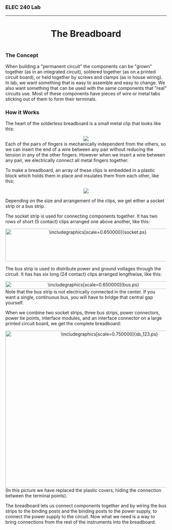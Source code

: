 <h3>ELEC 240 Lab<hr></h3>
<center>
<h1>
The Breadboard
</h1>
<h1>
 
</h1>
</center>

<h3>The Concept</h3>
<p>
When building a &quot;permanent circuit" the components can be
&quot;grown" together (as in an integrated circuit),
soldered together (as on a printed circuit board),
or held together by screws and clamps (as in house wiring).
In lab, we want something that is easy to assemble and easy to change.
We also want something that can be used with the same components that
&quot;real" circuits use.
Most of these components have pieces of wire or metal tabs sticking
out of them to form their terminals.
<h3>How it Works</h3>
<p>
The heart of the solderless breadboard is a small metal clip
that looks like this:
<center>
<img src=../figs/ap4.jpg>
</center>
Each of the pairs of fingers is mechanically independent from the others, so
we can insert the end of a wire between any pair
without reducing the tension in any of the other fingers. However when we insert a wire between any pair, we electrically connect all metal fingers together.
<p>
To make a breadboard, an array of these clips is embedded in
a plastic block which holds them in place and insulates
them from each other, like this:
<center>
<img src=../figs/ap2.jpg>
</center>

<p>
Depending on the size and arrangement of the clips, we get
either a socket strip or a bus strip.

The socket strip is used for connecting components together.
It has two rows of short (5 contact) clips
arranged one above another, like this:
<center>
<IMG
 WIDTH="561" HEIGHT="102" ALIGN="BOTTOM" BORDER="0"
 SRC="img1.gif"
 ALT="\includegraphics[scale=0.650000]{socket.ps}">


</center>

The bus strip is used to distribute power and ground voltages
through the circuit.
It has has six long (24 contact) clips
arranged lengthwise, like this:
<center>
<IMG
 WIDTH="534" HEIGHT="24" ALIGN="BOTTOM" BORDER="0"
 SRC="img2.gif"
 ALT="\includegraphics[scale=0.650000]{bus.ps}">


</center>
Note that the bus strip is not electrically connected in the center. If you want a single, continuous bus, you will have to bridge that central gap yourself.
<p>
When we combine two socket strips, three bus strips,
power connectors, power tie points, interface modules,
and an interface connector on a large printed circuit board,
we get the complete breadboard:
<center>
<IMG
 WIDTH="634" HEIGHT="489" ALIGN="BOTTOM" BORDER="0"
 SRC="img3.gif"
 ALT="\includegraphics[scale=0.750000]{sb_123.ps}">


</center>
(In this picture we have replaced the plastic covers, hiding the
connection between the terminal points).
<p>
The breadboard lets us connect components together
and by wiring the bus strips to the binding posts and the binding
posts to the power supply, to connect the power supply to the
circuit.
Now what we need is a way to bring
connections from the rest of the instruments into the breadboard.
